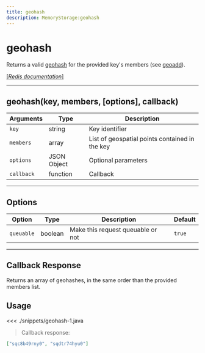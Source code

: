 ```yaml
---
title: geohash
description: MemoryStorage:geohash
---
```


# geohash

Returns a valid [geohash](https://en.wikipedia.org/wiki/Geohash) for the provided key's members (see [geoadd](/sdk/android/3/controllers/memory-storage/geoadd/)).

[[_Redis documentation_]](https://redis.io/commands/geohash)

---

## geohash(key, members, [options], callback)

| Arguments  | Type        | Description                                    |
| ---------- | ----------- | ---------------------------------------------- |
| `key`      | string      | Key identifier                                 |
| `members`  | array       | List of geospatial points contained in the key |
| `options`  | JSON Object | Optional parameters                            |
| `callback` | function    | Callback                                       |

---

## Options

| Option     | Type    | Description                       | Default |
| ---------- | ------- | --------------------------------- | ------- |
| `queuable` | boolean | Make this request queuable or not | `true`  |

---

## Callback Response

Returns an array of geohashes, in the same order than the provided members list.

## Usage

<<< ./snippets/geohash-1.java

> Callback response:

```json
["sqc8b49rny0", "sqdtr74hyu0"]
```

